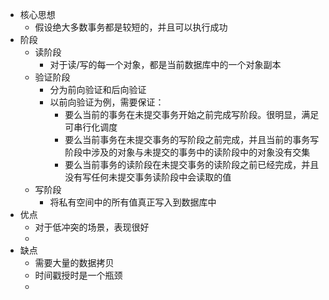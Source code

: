 - 核心思想
	- 假设绝大多数事务都是较短的，并且可以执行成功
- 阶段
	- 读阶段
		- 对于读/写的每一个对象，都是当前数据库中的一个对象副本
	- 验证阶段
		- 分为前向验证和后向验证
		- 以前向验证为例，需要保证：
			- 要么当前的事务在未提交事务开始之前完成写阶段。很明显，满足可串行化调度
			- 要么当前事务在未提交事务的写阶段之前完成，并且当前的事务写阶段中涉及的对象与未提交的事务中的读阶段中的对象没有交集
			- 要么当前事务的读阶段在未提交事务的读阶段之前已经完成，并且没有写任何未提交事务读阶段中会读取的值
	- 写阶段
		- 将私有空间中的所有值真正写入到数据库中
- 优点
	- 对于低冲突的场景，表现很好
	-
- 缺点
	- 需要大量的数据拷贝
	- 时间戳授时是一个瓶颈
	-